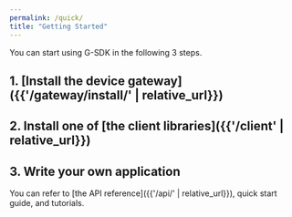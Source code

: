 ```yaml
---
permalink: /quick/
title: "Getting Started"
---
```


You can start using G-SDK in the following 3 steps.

## 1. [Install the device gateway]({{'/gateway/install/' | relative_url}})

## 2. Install one of [the client libraries]({{'/client' | relative_url}})

## 3. Write your own application

You can refer to [the API reference]({{'/api/' | relative_url}}), quick start guide, and tutorials.